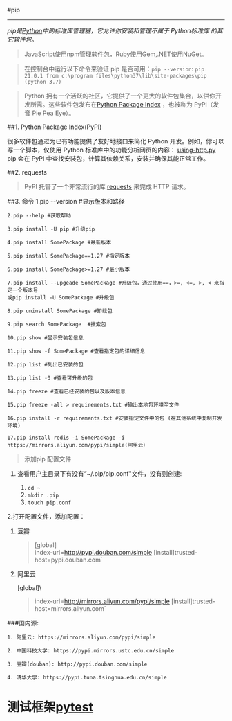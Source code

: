 #pip

---

*pip是[Python](python_basics.md "python_basics")中的标准库管理器，它允许你安装和管理不属于 Python标准库 的其它软件包。*

>JavaScript使用npm管理软件包，Ruby使用Gem,.NET使用NuGet。

> 在控制台中运行以下命令来验证 pip 是否可用：`pip --version`:
`pip 21.0.1 from c:\program files\python37\lib\site-packages\pip (python 3.7)`

> Python 拥有一个活跃的社区，它提供了一个更大的软件包集合，以供你开发所需。这些软件包发布在[Python Package Index](https://python.freelycode.com/contribution/detail/1544) ，也被称为 PyPI（发音 Pie Pea Eye）。

##1. Python Package Index(PyPI)

很多软件包通过为已有功能提供了友好地接口来简化 Python 开发。例如，你可以写一个脚本，仅使用 Python 标准库中的功能分析网页的内容：
[using-http.py](../using-http.py "pypi")
pip 会在 PyPI 中查找安装包，计算其依赖关系，安装并确保其能正常工作。

##2. requests
>PyPI 托管了一个非常流行的库 [requests](https://2.python-requests.org/en/master/ "requests docs") 来完成 HTTP 请求。

##3. 命令
    1.pip --version #显示版本和路径

    2.pip --help #获取帮助

    3.pip install -U pip #升级pip

    4.pip install SomePackage #最新版本

    5.pip install SomePackage==1.27 #指定版本

    6.pip install SomePackage>=1.27 #最小版本

    7.pip install --upgeade SomePackage #升级包，通过使用==，>=, <=, >, < 来指定一个版本号
    或pip install -U SomePackage #升级包

    8.pip uninstall SomePackage #卸载包

    9.pip search SomePackage  #搜索包

    10.pip show #显示安装包信息

    11.pip show -f SomePackage #查看指定包的详细信息

    12.pip list #列出已安装的包

    13.pip list -0 #查看可升级的包

    14.pip freeze #查看已经安装的包以及版本信息

    15.pip freeze -all > requirements.txt #输出本地包环境至文件

    16.pip install -r requirements.txt #安装指定文件中的包 (在其他系统中复制开发环境)

    17.pip install redis -i SomePackage -i https://mirrors.aliyun.com/pypi/simple(阿里云）



>添加pip 配置文件

1. 查看用户主目录下有没有“~/.pip/pip.conf"文件，没有则创建:
   
   1. `cd ~ `
   2. `mkdir .pip`
   3. `touch pip.conf`
    
2.打开配置文件，添加配置： 
1. 豆瓣
    
    >[global]\
    index-url=http://pypi.douban.com/simple 
    [install]trusted-host=pypi.douban.com`
    
2. 阿里云
   
    [global]\
    >index-url=http://mirrors.aliyun.com/pypi/simple 
    [install]trusted-host=mirrors.aliyun.com`
   
###国内源:

    1. 阿里云: https://mirrors.aliyun.com/pypi/simple

    2. 中国科技大学: https://pypi.mirrors.ustc.edu.cn/simple

    3. 豆瓣(douban): http://pypi.douban.com/simple

    4. 清华大学: https://pypi.tuna.tsinghua.edu.cn/simple



# 测试框架[pytest](https://docs.pytest.org/en/latest/ "pytest")

